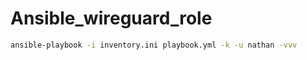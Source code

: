 # Ansible_wireguard_role

```bash
ansible-playbook -i inventory.ini playbook.yml -k -u nathan -vvv
```

